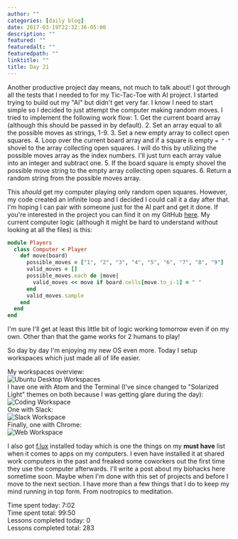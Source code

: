 ```yaml
---
author: ""
categories: [daily blog]
date: 2017-03-19T22:32:36-05:00
description: ""
featured: ""
featuredalt: ""
featuredpath: ""
linktitle: ""
title: Day 21
---
```


Another productive project day means, not much to talk about! I got through all the tests that I needed to for my Tic-Tac-Toe with AI project. I started trying to build out my "AI" but didn't get very far. I know I need to start simple so I decided to just attempt the computer making random moves. I tried to implement the following work flow:
1\. Get the current board array (although this should be passed in by default).
2\. Set an array equal to all the possible moves as strings, 1-9.
3\. Set a new empty array to collect open squares.
4\. Loop over the current board array and if a square is empty `= " "` shovel to the array collecting open squares. I will do this by utilizing the possible moves array as the index numbers. I'll just turn each array value into an integer and subtract one.
5\. If the board square is empty shovel the possible move string to the empty array collecting open squares.
6\. Return a random string from the possible moves array.

This _should_ get my computer playing only random open squares. However, my code created an infinite loop and I decided I could call it a day after that. I'm hoping I can pair with someone just for the AI part and get it done. If you're interested in the project you can find it on my GitHub [here][1]. My current computer logic (although it might be hard to understand without looking at all the files) is this:

```ruby
module Players
  class Computer < Player
    def move(board)
      possible_moves = ["1", "2", "3", "4", "5", "6", "7", "8", "9"]
      valid_moves = []
      possible_moves.each do |move|
        valid_moves << move if board.cells[move.to_i-1] = " "
      end
      valid_moves.sample
    end
  end
end
```

I'm sure I'll get at least this little bit of logic working tomorrow even if on my own. Other than that the game works for 2 humans to play!

So day by day I'm enjoying my new OS even more. Today I setup workspaces which just made all of life easier.

My workspaces overview:  
![Ubuntu Desktop Workspaces][2]  
I have one with Atom and the Terminal (I've since changed to "Solarized Light" themes on both because I was getting glare during the day):  
![Coding Workspace][3]  
One with Slack:  
![Slack Workspace][4]  
Finally, one with Chrome:  
![Web Workspace][5]

I also got [f.lux][6] installed today which is one the things on my **must have** list when it comes to apps on my computers. I even have installed it at shared work computers in the past and freaked some coworkers out the first time they use the computer afterwards. I'll write a post about my biohacks here sometime soon. Maybe when I'm done with this set of projects and before I move to the next section. I have more than a few things that I do to keep my mind running in top form. From nootropics to meditation.

Time spent today: 7:02  
Time spent total: 99:50  
Lessons completed today: 0  
Lessons completed total: 283

[1]: https://github.com/itzsaga/ttt-with-ai-project-v-000

[2]: ../../images/workspace.png "Ubuntu Desktop workspaces overview"

[3]: ../../images/workspace-code.png "My coding workspace"

[4]: ../../images/workspace-slack.png "My Slack workspace"

[5]: ../../images/workspace-web.png "My web workspace"

[6]: https://justgetflux.com/

